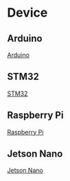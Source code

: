 # Device
## Arduino

[Arduino](./Arduino/README.md)

## STM32

[STM32](./STM32/README.md)

## Raspberry Pi

[Raspberry Pi](./Raspberry_Pi/README.md)

## Jetson Nano

[Jetson Nano](./Nano/README.md)
